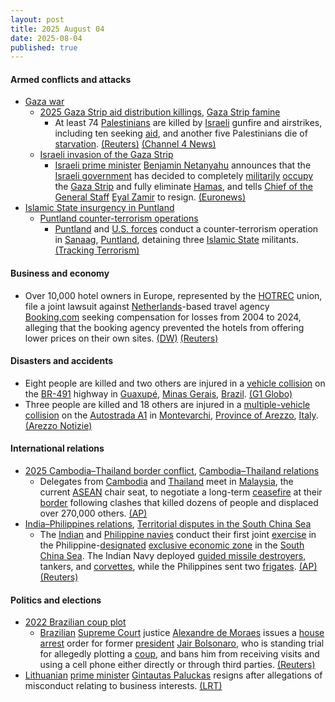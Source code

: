 ```yaml
---
layout: post
title: 2025 August 04
date: 2025-08-04
published: true
---
```



#### Armed conflicts and attacks

* [Gaza war](https://en.wikipedia.org/wiki/Gaza_war "Gaza war")
  * [2025 Gaza Strip aid distribution killings](https://en.wikipedia.org/wiki/2025_Gaza_Strip_aid_distribution_killings "2025 Gaza Strip aid distribution killings"), [Gaza Strip famine](https://en.wikipedia.org/wiki/Gaza_Strip_famine "Gaza Strip famine")
    * At least 74 [Palestinians](https://en.wikipedia.org/wiki/Palestinians "Palestinians") are killed by [Israeli](https://en.wikipedia.org/wiki/Israel "Israel") gunfire and airstrikes, including ten seeking [aid](https://en.wikipedia.org/wiki/Humanitarian_aid "Humanitarian aid"), and another five Palestinians die of [starvation](https://en.wikipedia.org/wiki/Starvation "Starvation"). [(Reuters)](https://www.reuters.com/world/middle-east/more-gazans-die-seeking-aid-hunger-burial-shrouds-short-supply-2025-08-04/) [(Channel 4 News)](https://www.channel4.com/news/74-palestinians-killed-in-gaza-as-video-of-israeli-hostages-puts-pressure-on-netanyahu)
  * [Israeli invasion of the Gaza Strip](https://en.wikipedia.org/wiki/Israeli_invasion_of_the_Gaza_Strip "Israeli invasion of the Gaza Strip")
    * [Israeli prime minister](https://en.wikipedia.org/wiki/Prime_Minister_of_Israel "Prime Minister of Israel") [Benjamin Netanyahu](https://en.wikipedia.org/wiki/Benjamin_Netanyahu "Benjamin Netanyahu") announces that the [Israeli government](https://en.wikipedia.org/wiki/Israeli_government "Israeli government") has decided to completely [militarily](https://en.wikipedia.org/wiki/Israel_Defense_Forces "Israel Defense Forces") [occupy](https://en.wikipedia.org/wiki/Military_occupation "Military occupation") the [Gaza Strip](https://en.wikipedia.org/wiki/Gaza_Strip "Gaza Strip") and fully eliminate [Hamas](https://en.wikipedia.org/wiki/Hamas "Hamas"), and tells [Chief of the General Staff](https://en.wikipedia.org/wiki/Chief_of_the_General_Staff_%28Israel%29 "Chief of the General Staff (Israel)") [Eyal Zamir](https://en.wikipedia.org/wiki/Eyal_Zamir "Eyal Zamir") to resign. [(Euronews)](https://www.euronews.com/2025/08/04/netanyahu-says-decision-made-for-full-occupation-of-gaza)
* [Islamic State insurgency in Puntland](https://en.wikipedia.org/wiki/Islamic_State_insurgency_in_Puntland "Islamic State insurgency in Puntland")
  * [Puntland counter-terrorism operations](https://en.wikipedia.org/wiki/Puntland_counter-terrorism_operations "Puntland counter-terrorism operations")
    * [Puntland](https://en.wikipedia.org/wiki/Puntland_Dervish_Force "Puntland Dervish Force") and [U.S. forces](https://en.wikipedia.org/wiki/United_States_Armed_Forces "United States Armed Forces") conduct a counter-terrorism operation in [Sanaag](https://en.wikipedia.org/wiki/Sanaag "Sanaag"), [Puntland](https://en.wikipedia.org/wiki/Puntland "Puntland"), detaining three [Islamic State](https://en.wikipedia.org/wiki/Islamic_State "Islamic State") militants. [(Tracking Terrorism)](https://trackingterrorism.org/chatter/puntland-forces-detain-three-iss-militants-in-humbeis/)

#### Business and economy

* Over 10,000 hotel owners in Europe, represented by the [HOTREC](https://en.wikipedia.org/wiki/Hotel_rating#European_Hotelstars_Union "Hotel rating") union, file a joint lawsuit against [Netherlands](https://en.wikipedia.org/wiki/Netherlands "Netherlands")-based travel agency [Booking.com](https://en.wikipedia.org/wiki/Booking.com "Booking.com") seeking compensation for losses from 2004 to 2024, alleging that the booking agency prevented the hotels from offering lower prices on their own sites. [(DW)](https://www.dw.com/en/over-10000-hotels-join-complaint-against-bookingcom/a-73526132) [(Reuters)](https://www.reuters.com/sustainability/dutch-consumer-groups-prepare-legal-action-against-bookingcom-alleging-inflated-2025-06-26/)

#### Disasters and accidents

* Eight people are killed and two others are injured in a [vehicle collision](https://en.wikipedia.org/wiki/Vehicle_collision "Vehicle collision") on the [BR-491](https://en.wikipedia.org/wiki/List_of_federal_highways_in_Brazil#Link_highways "List of federal highways in Brazil") highway in [Guaxupé](https://en.wikipedia.org/wiki/Guaxup%C3%A9 "Guaxupé"), [Minas Gerais](https://en.wikipedia.org/wiki/Minas_Gerais "Minas Gerais"), [Brazil](https://en.wikipedia.org/wiki/Brazil "Brazil"). [(G1 Globo)](https://g1.globo.com/mg/sul-de-minas/noticia/2025/08/04/oito-pessoas-morrem-e-duas-ficam-feridas-apos-acidente-na-br-491-em-guaxupe-mg.ghtml?UTM_SOURCE=copiar-url&UTM_MEDIUM=share-bar-app&UTM_CAMPAIGN=materias&UTM_TERM=app-webview)
* Three people are killed and 18 others are injured in a [multiple-vehicle collision](https://en.wikipedia.org/wiki/Multiple-vehicle_collision "Multiple-vehicle collision") on the [Autostrada A1](https://en.wikipedia.org/wiki/Autostrada_A1_%28Italy%29 "Autostrada A1 (Italy)") in [Montevarchi](https://en.wikipedia.org/wiki/Montevarchi "Montevarchi"), [Province of Arezzo](https://en.wikipedia.org/wiki/Province_of_Arezzo "Province of Arezzo"), [Italy](https://en.wikipedia.org/wiki/Italy "Italy"). [(Arezzo Notizie)](https://www.arezzonotizie.it/video/video-incidente-a1-morti-oggi.html)

#### International relations

* [2025 Cambodia–Thailand border conflict](https://en.wikipedia.org/wiki/2025_Cambodia%E2%80%93Thailand_border_conflict "2025 Cambodia–Thailand border conflict"), [Cambodia–Thailand relations](https://en.wikipedia.org/wiki/Cambodia%E2%80%93Thailand_relations "Cambodia–Thailand relations")
  * Delegates from [Cambodia](https://en.wikipedia.org/wiki/Cambodia "Cambodia") and [Thailand](https://en.wikipedia.org/wiki/Thailand "Thailand") meet in [Malaysia](https://en.wikipedia.org/wiki/Malaysia "Malaysia"), the current [ASEAN](https://en.wikipedia.org/wiki/ASEAN "ASEAN") chair seat, to negotiate a long-term [ceasefire](https://en.wikipedia.org/wiki/Ceasefire "Ceasefire") at their [border](https://en.wikipedia.org/wiki/Cambodia%E2%80%93Thailand_border "Cambodia–Thailand border") following clashes that killed dozens of people and displaced over 270,000 others. [(AP)](https://apnews.com/article/thailand-cambodia-border-military-peace-talks-ceasefire-dbbbce46a5f2317bf6ef0e9f939d9736)
* [India–Philippines relations](https://en.wikipedia.org/wiki/India%E2%80%93Philippines_relations "India–Philippines relations"), [Territorial disputes in the South China Sea](https://en.wikipedia.org/wiki/Territorial_disputes_in_the_South_China_Sea "Territorial disputes in the South China Sea")
  * The [Indian](https://en.wikipedia.org/wiki/Indian_Navy "Indian Navy") and [Philippine navies](https://en.wikipedia.org/wiki/Philippine_Navy "Philippine Navy") conduct their first joint [exercise](https://en.wikipedia.org/wiki/Military_exercise "Military exercise") in the Philippine-[designated](https://en.wikipedia.org/wiki/West_Philippine_Sea "West Philippine Sea") [exclusive economic zone](https://en.wikipedia.org/wiki/Exclusive_economic_zone_of_the_Philippines "Exclusive economic zone of the Philippines") in the [South China Sea](https://en.wikipedia.org/wiki/South_China_Sea "South China Sea"). The Indian Navy deployed [guided missile destroyers](https://en.wikipedia.org/wiki/Guided-missile_destroyer "Guided-missile destroyer"), tankers, and [corvettes](https://en.wikipedia.org/wiki/Corvette "Corvette"), while the Philippines sent two [frigates](https://en.wikipedia.org/wiki/Frigate "Frigate"). [(AP)](https://apnews.com/article/india-philippines-south-china-sea-joint-sail-eecfaa6056d71937716fb4dc22f52b8a) [(Reuters)](https://www.reuters.com/world/china/philippines-india-hold-first-joint-sail-south-china-sea-2025-08-04/)

#### Politics and elections

* [2022 Brazilian coup plot](https://en.wikipedia.org/wiki/2022_Brazilian_coup_plot "2022 Brazilian coup plot")
  * [Brazilian](https://en.wikipedia.org/wiki/Brazil "Brazil") [Supreme Court](https://en.wikipedia.org/wiki/Supreme_Court_of_Brazil "Supreme Court of Brazil") justice [Alexandre de Moraes](https://en.wikipedia.org/wiki/Alexandre_de_Moraes "Alexandre de Moraes") issues a [house arrest](https://en.wikipedia.org/wiki/House_arrest "House arrest") order for former [president](https://en.wikipedia.org/wiki/President_of_Brazil "President of Brazil") [Jair Bolsonaro](https://en.wikipedia.org/wiki/Jair_Bolsonaro "Jair Bolsonaro"), who is standing trial for allegedly plotting a [coup](https://en.wikipedia.org/wiki/Coup "Coup"), and bans him from receiving visits and using a cell phone either directly or through third parties. [(Reuters)](https://www.reuters.com/world/americas/brazil-supreme-court-justice-orders-house-arrest-former-president-bolsonaro-2025-08-04/)
* [Lithuanian](https://en.wikipedia.org/wiki/Lithuania "Lithuania") [prime minister](https://en.wikipedia.org/wiki/Prime_Minister_of_Lithuania "Prime Minister of Lithuania") [Gintautas Paluckas](https://en.wikipedia.org/wiki/Gintautas_Paluckas "Gintautas Paluckas") resigns after allegations of misconduct relating to business interests. [(LRT)](https://www.lrt.lt/en/news-in-english/19/2633094/lithuanian-government-resigns-following-pm-paluckas-decision-to-step-down?srsltid=AfmBOoqs5PF7LBAA1-SwHKrYrNuFqMgjXrfJIo4BqY05EhsjgdT6KRiw)
